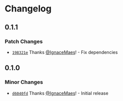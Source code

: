 # Changelog

## 0.1.1

### Patch Changes

- [`198321e`](https://github.com/IgnaceMaes/ember-codemod-template-tag/commit/198321ec59a162bec96f30de46a25e83f6c9fd78) Thanks [@IgnaceMaes](https://github.com/IgnaceMaes)! - Fix dependencies

## 0.1.0

### Minor Changes

- [`d6040fd`](https://github.com/IgnaceMaes/ember-codemod-template-tag/commit/d6040fdde5bb59e1f993d2da409f224924f35512) Thanks [@IgnaceMaes](https://github.com/IgnaceMaes)! - Initial release
